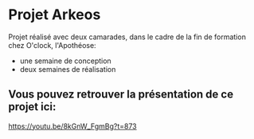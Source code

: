 # Projet Arkeos

Projet réalisé avec deux camarades, dans le cadre de la fin de formation chez O'clock, l'Apothéose:
- une semaine de conception
- deux semaines de réalisation

## Vous pouvez retrouver la présentation de ce projet ici:

https://youtu.be/8kGnW_FgmBg?t=873
